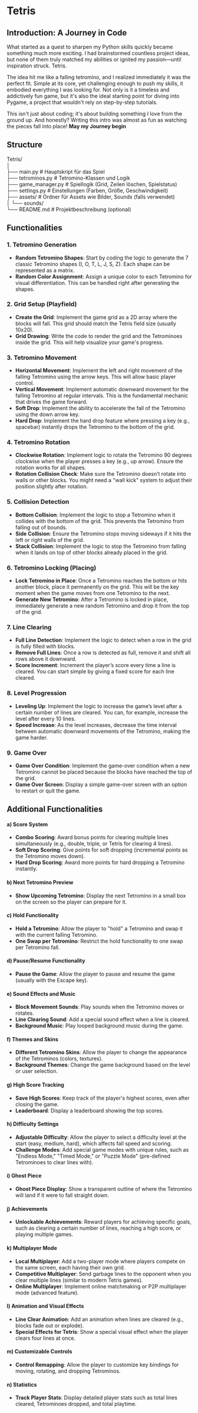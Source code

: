 # Tetris

## Introduction: A Journey in Code

What started as a quest to sharpen my Python skills quickly became something much more exciting. I had brainstormed countless project ideas, but none of them truly matched my abilities or ignited my passion—until inspiration struck. Tetris.

The idea hit me like a falling tetromino, and I realized immediately it was the perfect fit. Simple at its core, yet challenging enough to push my skills, it embodied everything I was looking for. Not only is it a timeless and addictively fun game, but it's also the ideal starting point for diving into Pygame, a project that wouldn't rely on step-by-step tutorials.

This isn't just about coding; it's about building something I love from the ground up. And honestly? Writing this intro was almost as fun as watching the pieces fall into place!
**May my Journey begin**


## Structure

Tetris/  
│  
├── main.py            # Hauptskript für das Spiel  
├── tetrominos.py        # Tetromino-Klassen und Logik  
├── game_manager.py      # Spiellogik (Grid, Zeilen löschen, Spielstatus)  
├── settings.py          # Einstellungen (Farben, Größe, Geschwindigkeit)  
├── assets/              # Ordner für Assets wie Bilder, Sounds (falls verwendet)  
│   └── sounds/  
└── README.md            # Projektbeschreibung (optional)  


## Functionalities

### **1. Tetromino Generation**
   - **Random Tetromino Shapes**: Start by coding the logic to generate the 7 classic Tetromino shapes (I, O, T, L, J, S, Z). Each shape can be represented as a matrix.
   - **Random Color Assignment**: Assign a unique color to each Tetromino for visual differentiation. This can be handled right after generating the shapes.

### **2. Grid Setup (Playfield)**
   - **Create the Grid**: Implement the game grid as a 2D array where the blocks will fall. This grid should match the Tetris field size (usually 10x20).
   - **Grid Drawing**: Write the code to render the grid and the Tetrominoes inside the grid. This will help visualize your game's progress.

### **3. Tetromino Movement**
   - **Horizontal Movement**: Implement the left and right movement of the falling Tetromino using the arrow keys. This will allow basic player control.
   - **Vertical Movement**: Implement automatic downward movement for the falling Tetromino at regular intervals. This is the fundamental mechanic that drives the game forward.
   - **Soft Drop**: Implement the ability to accelerate the fall of the Tetromino using the down arrow key.
   - **Hard Drop**: Implement the hard drop feature where pressing a key (e.g., spacebar) instantly drops the Tetromino to the bottom of the grid.

### **4. Tetromino Rotation**
   - **Clockwise Rotation**: Implement logic to rotate the Tetromino 90 degrees clockwise when the player presses a key (e.g., up arrow). Ensure the rotation works for all shapes.
   - **Rotation Collision Check**: Make sure the Tetromino doesn’t rotate into walls or other blocks. You might need a "wall kick" system to adjust their position slightly after rotation.

### **5. Collision Detection**
   - **Bottom Collision**: Implement the logic to stop a Tetromino when it collides with the bottom of the grid. This prevents the Tetromino from falling out of bounds.
   - **Side Collision**: Ensure the Tetromino stops moving sideways if it hits the left or right walls of the grid.
   - **Stack Collision**: Implement the logic to stop the Tetromino from falling when it lands on top of other blocks already placed in the grid.

### **6. Tetromino Locking (Placing)**
   - **Lock Tetromino in Place**: Once a Tetromino reaches the bottom or hits another block, place it permanently on the grid. This will be the key moment when the game moves from one Tetromino to the next.
   - **Generate New Tetromino**: After a Tetromino is locked in place, immediately generate a new random Tetromino and drop it from the top of the grid.

### **7. Line Clearing**
   - **Full Line Detection**: Implement the logic to detect when a row in the grid is fully filled with blocks.
   - **Remove Full Lines**: Once a row is detected as full, remove it and shift all rows above it downward.
   - **Score Increment**: Increment the player’s score every time a line is cleared. You can start simple by giving a fixed score for each line cleared.

### **8. Level Progression**
   - **Leveling Up**: Implement the logic to increase the game’s level after a certain number of lines are cleared. You can, for example, increase the level after every 10 lines.
   - **Speed Increase**: As the level increases, decrease the time interval between automatic downward movements of the Tetromino, making the game harder.

### **9. Game Over**
   - **Game Over Condition**: Implement the game-over condition when a new Tetromino cannot be placed because the blocks have reached the top of the grid.
   - **Game Over Screen**: Display a simple game-over screen with an option to restart or quit the game.


## Additional Functionalities

#### a) **Score System**
   - **Combo Scoring**: Award bonus points for clearing multiple lines simultaneously (e.g., double, triple, or Tetris for clearing 4 lines).
   - **Soft Drop Scoring**: Give points for soft dropping (incremental points as the Tetromino moves down).
   - **Hard Drop Scoring**: Award more points for hard dropping a Tetromino instantly.

#### b) **Next Tetromino Preview**
   - **Show Upcoming Tetromino**: Display the next Tetromino in a small box on the screen so the player can prepare for it.

#### c) **Hold Functionality**
   - **Hold a Tetromino**: Allow the player to "hold" a Tetromino and swap it with the current falling Tetromino.
   - **One Swap per Tetromino**: Restrict the hold functionality to one swap per Tetromino fall.

#### d) **Pause/Resume Functionality**
   - **Pause the Game**: Allow the player to pause and resume the game (usually with the Escape key).

#### e) **Sound Effects and Music**
   - **Block Movement Sounds**: Play sounds when the Tetromino moves or rotates.
   - **Line Clearing Sound**: Add a special sound effect when a line is cleared.
   - **Background Music**: Play looped background music during the game.

#### f) **Themes and Skins**
   - **Different Tetromino Skins**: Allow the player to change the appearance of the Tetrominos (colors, textures).
   - **Background Themes**: Change the game background based on the level or user selection.

#### g) **High Score Tracking**
   - **Save High Scores**: Keep track of the player's highest scores, even after closing the game.
   - **Leaderboard**: Display a leaderboard showing the top scores.

#### h) **Difficulty Settings**
   - **Adjustable Difficulty**: Allow the player to select a difficulty level at the start (easy, medium, hard), which affects fall speed and scoring.
   - **Challenge Modes**: Add special game modes with unique rules, such as "Endless Mode," "Timed Mode," or "Puzzle Mode" (pre-defined Tetrominoes to clear lines with).

#### i) **Ghost Piece**
   - **Ghost Piece Display**: Show a transparent outline of where the Tetromino will land if it were to fall straight down.

#### j) **Achievements**
   - **Unlockable Achievements**: Reward players for achieving specific goals, such as clearing a certain number of lines, reaching a high score, or playing multiple games.

#### k) **Multiplayer Mode**
   - **Local Multiplayer**: Add a two-player mode where players compete on the same screen, each having their own grid.
   - **Competitive Multiplayer**: Send garbage lines to the opponent when you clear multiple lines (similar to modern Tetris games).
   - **Online Multiplayer**: Implement online matchmaking or P2P multiplayer mode (advanced feature).

#### l) **Animation and Visual Effects**
   - **Line Clear Animation**: Add an animation when lines are cleared (e.g., blocks fade out or explode).
   - **Special Effects for Tetris**: Show a special visual effect when the player clears four lines at once.

#### m) **Customizable Controls**
   - **Control Remapping**: Allow the player to customize key bindings for moving, rotating, and dropping Tetrominos.

#### n) **Statistics**
   - **Track Player Stats**: Display detailed player stats such as total lines cleared, Tetrominoes dropped, and total playtime.
